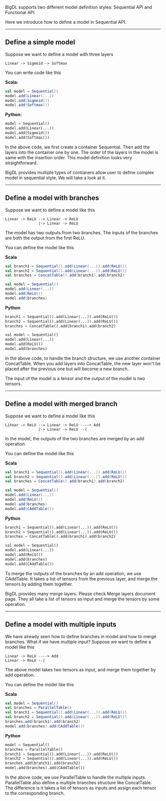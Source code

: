 BigDL supports two different model definition styles: Sequential API and Functional API.

Here we introduce how to define a model in Sequential API.

---
## **Define a simple model**
Suppose we want to define a model with three layers
```
Linear -> Sigmoid -> Softmax
```

You can write code like this

**Scala:**
```scala
val model = Sequential()
model.add(Linear(...))
model.add(Sigmoid())
model.add(Softmax())
```
**Python:**
```python
model = Sequential()
model.add(Linear(...))
model.add(Sigmoid())
model.add(Softmax())
```

In the above code, we first create a container Sequential. Then add the layers
into the container one by one. The order of the layers in the model is same with the insertion
order. This model definition
looks very straightforward.

BigDL provides multiple types of contianers allow user to define complex model in sequential
style. We will take a look at it.

---
## **Define a model with branches**
Suppose we want to define a model like this
```
Linear -> ReLU --> Linear -> ReLU
               |-> Linear -> ReLU
```
The model has two outputs from two branches. The inputs of the branches are both the
output from the first ReLU.

You can define the model like this

**Scala**
```scala
val branch1 = Sequential().add(Linear(...)).add(ReLU())
val branch2 = Sequential().add(Linear(...)).add(ReLU())
val branches = ConcatTable().add(branch1).add(branch2)

val model = Sequential()
model.add(Linear(...))
model.add(ReLU())
model.add(branches)
```

**Python**
```python
branch1 = Sequential().add(Linear(...)).add(ReLU())
branch2 = Sequential().add(Linear(...)).add(ReLU())
branches = ConcatTable().add(branch1).add(branch2)

val model = Sequential()
model.add(Linear(...))
model.add(ReLU())
model.add(branches)
```
In the above code, to handle the branch structure, we use another container ConcatTable.
When you add layers into ConcatTable, the new layer won't be placed after the previous one
but will become a new branch.

The input of the model is a tensor and the output of the model is two tensors.

---
## **Define a model with merged branch**
Suppose we want to define a model like this
```
Linear -> ReLU --> Linear -> ReLU ----> Add
               |-> Linear -> ReLU --|
```
In the model, the outputs of the two branches are merged by an add operation.

You can define the model like this

**Scala**
```scala
val branch1 = Sequential().add(Linear(...)).add(ReLU())
val branch2 = Sequential().add(Linear(...)).add(ReLU())
val branches = ConcatTable().add(branch1).add(branch2)

val model = Sequential()
model.add(Linear(...))
model.add(ReLU())
model.add(branches)
model.add(CAddTable())
```

**Python**
```python
branch1 = Sequential().add(Linear(...)).add(ReLU())
branch2 = Sequential().add(Linear(...)).add(ReLU())
branches = ConcatTable().add(branch1).add(branch2)

val model = Sequential()
model.add(Linear(...))
model.add(ReLU())
model.add(branches)
model.add(CAddTable())
```
To merge the outputs of the branches by an add operation, we use CAddTable. It
takes a list of tensors from the previous layer, and merge the tensors by adding them together.

BigDL provides many merge layers. Please check Merge layers document page. They all
take a list of tensors as input and merge the tensors by some operation.

---
## **Define a model with multiple inputs**
We have already seen how to define branches in model and how to merge branches.
What if we have multiple input? Suppose we want to define a model like this
```
Linear -> ReLU ----> Add
Linear -> ReLU --|
```

The above model takes two tensors as input, and merge them together by add operation.

You can define the model like this

**Scala**
```scala
val model = Sequential()
val branches = ParallelTable()
val branch1 = Sequential().add(Linear(...)).add(ReLU())
val branch2 = Sequential().add(Linear(...)).add(ReLU())
branches.add(branch1).add(branch2)
model.add(branches).add(CAddTable())
```

**Python**
```python
model = Sequential()
branches = ParallelTable()
branch1 = Sequential().add(Linear(...)).add(ReLU())
branch2 = Sequential().add(Linear(...)).add(ReLU())
branches.add(branch1).add(branch2)
model.add(branches).add(CAddTable())
```

In the above code, we use ParallelTable to handle the multiple inputs. ParallelTable also
define a multiple branches structure like ConcatTable. The difference is it takes a list
of tensors as inputs and assign each tensor to the corresponding branch.

